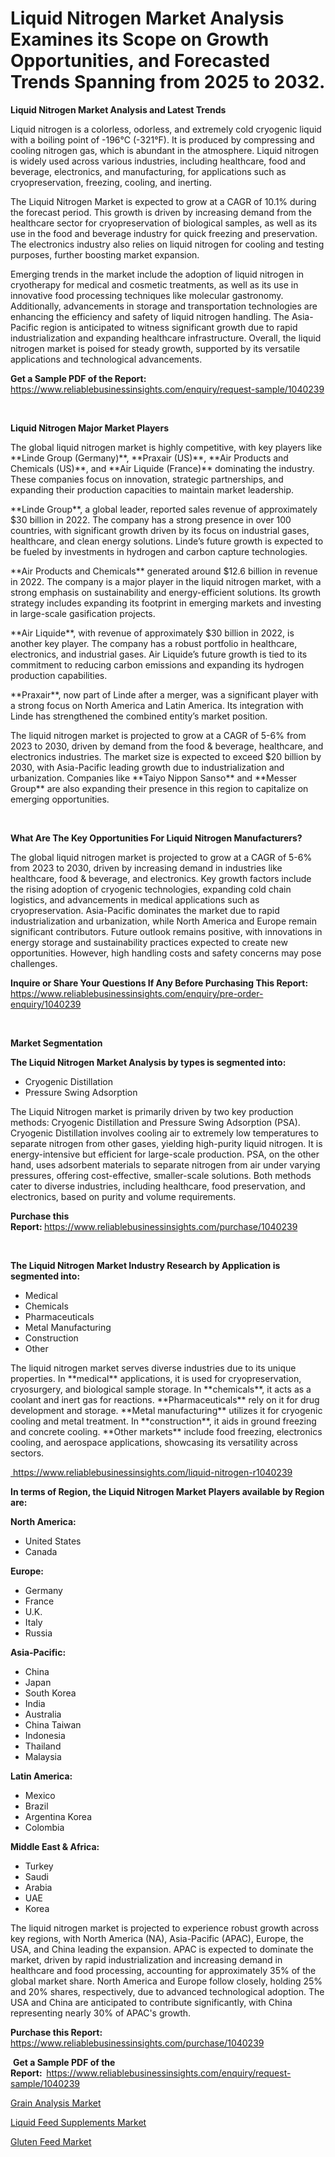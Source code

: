 <p><h1>Liquid Nitrogen Market Analysis Examines its Scope on Growth Opportunities, and Forecasted Trends Spanning from 2025 to 2032.</h1></p><p><strong>Liquid Nitrogen Market Analysis and Latest Trends</strong></p>
<p><p>Liquid nitrogen is a colorless, odorless, and extremely cold cryogenic liquid with a boiling point of -196°C (-321°F). It is produced by compressing and cooling nitrogen gas, which is abundant in the atmosphere. Liquid nitrogen is widely used across various industries, including healthcare, food and beverage, electronics, and manufacturing, for applications such as cryopreservation, freezing, cooling, and inerting.</p><p>The Liquid Nitrogen Market is expected to grow at a CAGR of 10.1% during the forecast period. This growth is driven by increasing demand from the healthcare sector for cryopreservation of biological samples, as well as its use in the food and beverage industry for quick freezing and preservation. The electronics industry also relies on liquid nitrogen for cooling and testing purposes, further boosting market expansion.</p><p>Emerging trends in the market include the adoption of liquid nitrogen in cryotherapy for medical and cosmetic treatments, as well as its use in innovative food processing techniques like molecular gastronomy. Additionally, advancements in storage and transportation technologies are enhancing the efficiency and safety of liquid nitrogen handling. The Asia-Pacific region is anticipated to witness significant growth due to rapid industrialization and expanding healthcare infrastructure. Overall, the liquid nitrogen market is poised for steady growth, supported by its versatile applications and technological advancements.</p></p>
<p><strong>Get a Sample PDF of the Report:&nbsp;</strong> <a href="https://www.reliablebusinessinsights.com/enquiry/request-sample/1040239?utm_campaign=57&utm_medium=2&utm_source=Github&utm_content=ia&utm_term=21012025&utm_id=liquid-nitrogen">https://www.reliablebusinessinsights.com/enquiry/request-sample/1040239</a></p>
<p>&nbsp;</p>
<p><strong>Liquid Nitrogen Major Market Players</strong></p>
<p><p>The global liquid nitrogen market is highly competitive, with key players like **Linde Group (Germany)**, **Praxair (US)**, **Air Products and Chemicals (US)**, and **Air Liquide (France)** dominating the industry. These companies focus on innovation, strategic partnerships, and expanding their production capacities to maintain market leadership.</p><p>**Linde Group**, a global leader, reported sales revenue of approximately $30 billion in 2022. The company has a strong presence in over 100 countries, with significant growth driven by its focus on industrial gases, healthcare, and clean energy solutions. Linde’s future growth is expected to be fueled by investments in hydrogen and carbon capture technologies.</p><p>**Air Products and Chemicals** generated around $12.6 billion in revenue in 2022. The company is a major player in the liquid nitrogen market, with a strong emphasis on sustainability and energy-efficient solutions. Its growth strategy includes expanding its footprint in emerging markets and investing in large-scale gasification projects.</p><p>**Air Liquide**, with revenue of approximately $30 billion in 2022, is another key player. The company has a robust portfolio in healthcare, electronics, and industrial gases. Air Liquide’s future growth is tied to its commitment to reducing carbon emissions and expanding its hydrogen production capabilities.</p><p>**Praxair**, now part of Linde after a merger, was a significant player with a strong focus on North America and Latin America. Its integration with Linde has strengthened the combined entity’s market position.</p><p>The liquid nitrogen market is projected to grow at a CAGR of 5-6% from 2023 to 2030, driven by demand from the food & beverage, healthcare, and electronics industries. The market size is expected to exceed $20 billion by 2030, with Asia-Pacific leading growth due to industrialization and urbanization. Companies like **Taiyo Nippon Sanso** and **Messer Group** are also expanding their presence in this region to capitalize on emerging opportunities.</p></p>
<p>&nbsp;</p>
<p><strong>What Are The Key Opportunities For Liquid Nitrogen Manufacturers?</strong></p>
<p><p>The global liquid nitrogen market is projected to grow at a CAGR of 5-6% from 2023 to 2030, driven by increasing demand in industries like healthcare, food & beverage, and electronics. Key growth factors include the rising adoption of cryogenic technologies, expanding cold chain logistics, and advancements in medical applications such as cryopreservation. Asia-Pacific dominates the market due to rapid industrialization and urbanization, while North America and Europe remain significant contributors. Future outlook remains positive, with innovations in energy storage and sustainability practices expected to create new opportunities. However, high handling costs and safety concerns may pose challenges.</p></p>
<p><strong>Inquire or Share Your Questions If Any Before Purchasing This Report:</strong> <a href="https://www.reliablebusinessinsights.com/enquiry/pre-order-enquiry/1040239?utm_campaign=57&utm_medium=2&utm_source=Github&utm_content=ia&utm_term=21012025&utm_id=liquid-nitrogen">https://www.reliablebusinessinsights.com/enquiry/pre-order-enquiry/1040239</a></p>
<p>&nbsp;</p>
<p><strong>Market Segmentation</strong></p>
<p><strong>The Liquid Nitrogen Market Analysis by types is segmented into:</strong></p>
<p><ul><li>Cryogenic Distillation</li><li>Pressure Swing Adsorption</li></ul></p>
<p><p>The Liquid Nitrogen market is primarily driven by two key production methods: Cryogenic Distillation and Pressure Swing Adsorption (PSA). Cryogenic Distillation involves cooling air to extremely low temperatures to separate nitrogen from other gases, yielding high-purity liquid nitrogen. It is energy-intensive but efficient for large-scale production. PSA, on the other hand, uses adsorbent materials to separate nitrogen from air under varying pressures, offering cost-effective, smaller-scale solutions. Both methods cater to diverse industries, including healthcare, food preservation, and electronics, based on purity and volume requirements.</p></p>
<p><strong>Purchase this Report:&nbsp;</strong><a href="https://www.reliablebusinessinsights.com/purchase/1040239?utm_campaign=57&utm_medium=2&utm_source=Github&utm_content=ia&utm_term=21012025&utm_id=liquid-nitrogen">https://www.reliablebusinessinsights.com/purchase/1040239</a></p>
<p>&nbsp;</p>
<p><strong>The Liquid Nitrogen Market Industry Research by Application is segmented into:</strong></p>
<p><ul><li>Medical</li><li>Chemicals</li><li>Pharmaceuticals</li><li>Metal Manufacturing</li><li>Construction</li><li>Other</li></ul></p>
<p><p>The liquid nitrogen market serves diverse industries due to its unique properties. In **medical** applications, it is used for cryopreservation, cryosurgery, and biological sample storage. In **chemicals**, it acts as a coolant and inert gas for reactions. **Pharmaceuticals** rely on it for drug development and storage. **Metal manufacturing** utilizes it for cryogenic cooling and metal treatment. In **construction**, it aids in ground freezing and concrete cooling. **Other markets** include food freezing, electronics cooling, and aerospace applications, showcasing its versatility across sectors.</p></p>
<p><a href="https://www.reliablebusinessinsights.com/liquid-nitrogen-r1040239?utm_campaign=57&utm_medium=2&utm_source=Github&utm_content=ia&utm_term=21012025&utm_id=liquid-nitrogen">&nbsp;https://www.reliablebusinessinsights.com/liquid-nitrogen-r1040239</a></p>
<p><strong>In terms of Region, the Liquid Nitrogen Market Players available by Region are:</strong></p>
<p>
    <p> <strong> North America: </strong>
        <ul>
            <li>United States</li>
            <li>Canada</li>
        </ul>
        </p> 
    <p> <strong> Europe: </strong>
        <ul>
            <li>Germany</li>
            <li>France</li>
            <li>U.K.</li>
            <li>Italy</li>
            <li>Russia</li>
        </ul>
        </p> 
    <p> <strong> Asia-Pacific: </strong>
        <ul>
            <li>China</li>
            <li>Japan</li>
            <li>South Korea</li>
            <li>India</li>
            <li>Australia</li>
            <li>China Taiwan</li>
            <li>Indonesia</li>
            <li>Thailand</li>
            <li>Malaysia</li>
        </ul>
        </p> 
    <p> <strong> Latin America: </strong>
        <ul>
            <li>Mexico</li>
            <li>Brazil</li>
            <li>Argentina Korea</li>
            <li>Colombia</li>
        </ul>
        </p> 
    <p> <strong> Middle East & Africa: </strong>
        <ul>
            <li>Turkey</li>
            <li>Saudi</li>
            <li>Arabia</li>
            <li>UAE</li>
            <li>Korea</li>
        </ul>
    </p>
    </p>
<p><p>The liquid nitrogen market is projected to experience robust growth across key regions, with North America (NA), Asia-Pacific (APAC), Europe, the USA, and China leading the expansion. APAC is expected to dominate the market, driven by rapid industrialization and increasing demand in healthcare and food processing, accounting for approximately 35% of the global market share. North America and Europe follow closely, holding 25% and 20% shares, respectively, due to advanced technological adoption. The USA and China are anticipated to contribute significantly, with China representing nearly 30% of APAC's growth.</p></p>
<p><strong>Purchase this Report: </strong><a href="https://www.reliablebusinessinsights.com/purchase/1040239?utm_campaign=57&utm_medium=2&utm_source=Github&utm_content=ia&utm_term=21012025&utm_id=liquid-nitrogen">https://www.reliablebusinessinsights.com/purchase/1040239</a></p>
<p>&nbsp;<strong>Get a Sample PDF of the Report:&nbsp;&nbsp;</strong><a href="https://www.reliablebusinessinsights.com/enquiry/request-sample/1040239?utm_campaign=57&utm_medium=2&utm_source=Github&utm_content=ia&utm_term=21012025&utm_id=liquid-nitrogen">https://www.reliablebusinessinsights.com/enquiry/request-sample/1040239</a></p>
<p><strong></strong></p>
<p><p><a href="https://github.com/bolalfredia7777/Market-Research-Report-List-1/blob/main/grain-analysis-market.md?utm_campaign=57&utm_medium=2&utm_source=Github&utm_content=ia&utm_term=21012025&utm_id=liquid-nitrogen">Grain Analysis Market</a></p><p><a href="https://github.com/ccreola81/Market-Research-Report-List-1/blob/main/liquid-feed-supplements-market.md?utm_campaign=57&utm_medium=2&utm_source=Github&utm_content=ia&utm_term=21012025&utm_id=liquid-nitrogen">Liquid Feed Supplements Market</a></p><p><a href="https://github.com/chungwimbu4/Market-Research-Report-List-1/blob/main/gluten-feed-market.md?utm_campaign=57&utm_medium=2&utm_source=Github&utm_content=ia&utm_term=21012025&utm_id=liquid-nitrogen">Gluten Feed Market</a></p></p>